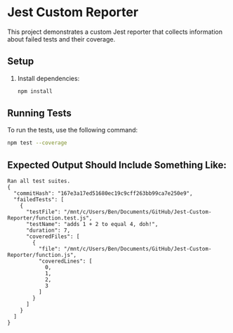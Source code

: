 # Jest Custom Reporter

This project demonstrates a custom Jest reporter that collects information about failed tests and their coverage.

## Setup

1. Install dependencies:
    ```sh
    npm install
    ```

## Running Tests

To run the tests, use the following command:
```sh
npm test --coverage
```

## Expected Output Should Include Something Like:
```
Ran all test suites.
{
  "commitHash": "167e3a17ed51680ec19c9cff263bb99ca7e250e9",
  "failedTests": [
    {
      "testFile": "/mnt/c/Users/Ben/Documents/GitHub/Jest-Custom-Reporter/function.test.js",
      "testName": "adds 1 + 2 to equal 4, doh!",
      "duration": 7,
      "coveredFiles": [
        {
          "file": "/mnt/c/Users/Ben/Documents/GitHub/Jest-Custom-Reporter/function.js",
          "coveredLines": [
            0,
            1,
            2,
            3
          ]
        }
      ]
    }
  ]
}
```